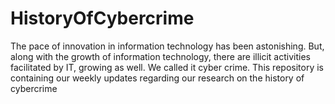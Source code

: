 # HistoryOfCybercrime
The pace of innovation in information technology has been astonishing. But, along with the growth of information technology, there are illicit activities facilitated by IT, growing as well. We called it cyber crime.  This repository is containing our weekly updates regarding our research on the history of cybercrime
